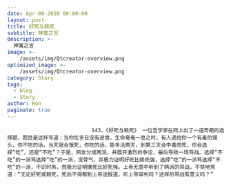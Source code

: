 ```yaml
---
date: Apr-08-2020 00:00:00
layout: post
title: 好死与赖死
subtitle: 神寓之言
description: >-
  神寓之言
image: >-
    /assets/img/Qtcreator-overview.png
optimized_image: >-
    /assets/img/Qtcreator-overview.png
category: Story
tags:
  - blog
  - Story
author: Ron
paginate: true
---
```


							　　143，《好死与赖死》 一位哲学家在网上出了一道奇葩的选择题，题目是这样写道：当你在多日没有进食，生命奄奄一息之时，有人递给你一个有毒的馒头，你不吃的话，当天就会饿死，你吃的话，能多活两天，到第三天会中毒而死，你会选择“吃”，还是“不吃”？于是，网友分成两派，并展开激烈的争论，最后导致一场骂战。选择“不吃”的一派骂选择“吃”的一派，没骨气，并极力证明好死比赖死强，选择“吃”的一派骂选择“不吃”的一派，不识时务，而极力证明懒死比好死强。上帝无意中听到了两派的骂战，不禁地笑道：“无论好死或赖死，死后不得都到上帝这报道，听上帝审判吗？这样的骂战有意义吗？”
							
							
						